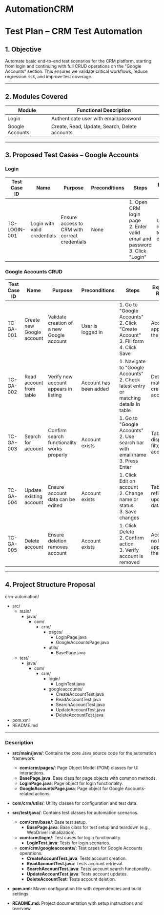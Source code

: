 # AutomationCRM
# Test Plan – CRM Test Automation 

## 1. Objective

Automate basic end-to-end test scenarios for the CRM platform, starting from login and continuing with full CRUD operations on the "Google Accounts" section. This ensures we validate critical workflows, reduce regression risk, and improve test coverage.

---

## 2. Modules Covered

| Module          | Functional Description                        |
|-----------------|-----------------------------------------------|
| Login           | Authenticate user with email/password         |
| Google Accounts | Create, Read, Update, Search, Delete accounts |

---

## 3. Proposed Test Cases – Google Accounts

### Login

| Test Case ID | Name                         | Purpose                                       | Preconditions | Steps                                                                           | Expected Result                     |
|--------------|------------------------------|-----------------------------------------------|---------------|---------------------------------------------------------------------------------|-------------------------------------|
| TC-LOGIN-001 | Login with valid credentials | Ensure access to CRM with correct credentials | None          | 1. Open CRM login page<br>2. Enter valid email and password<br>3. Click "Login" | User is redirected to the dashboard |

### Google Accounts CRUD

| Test Case ID | Name                      | Purpose                                     | Preconditions          | Steps                                                                                    | Expected Result                        |
|--------------|---------------------------|---------------------------------------------|------------------------|------------------------------------------------------------------------------------------|----------------------------------------|
| TC-GA-001    | Create new Google account | Validate creation of a new Google account   | User is logged in      | 1. Go to "Google Accounts"<br>2. Click "Create Account"<br>3. Fill form<br>4. Click Save | Account appears in the table           |
| TC-GA-002    | Read account from table   | Verify new account appears in listing       | Account has been added | 1. Navigate to "Google Accounts"<br>2. Check latest entry or matching details in table   | Details match the created account      |
| TC-GA-003    | Search for account        | Confirm search functionality works properly | Account exists         | 1. Go to "Google Accounts"<br>2. Use search bar with email/name<br>3. Press Enter        | Table displays filtered account(s)     |
| TC-GA-004    | Update existing account   | Ensure account data can be edited           | Account exists         | 1. Click Edit on account<br>2. Change name or status<br>3. Save changes                  | Table reflects updated data            |
| TC-GA-005    | Delete account            | Ensure deletion removes account             | Account exists         | 1. Click Delete<br>2. Confirm action<br>3. Verify account is removed                     | Account no longer appears in the table |

---

## 4. Project Structure Proposal

crm-automation/
- src/
    - main/
        - java/
            - com/
                - crm/
                    - pages/
                        - LoginPage.java
                        - GoogleAccountsPage.java
                    - utils/
                        - BasePage.java
    - test/
        - java/
            - com/
                - crm/
                    - login/
                        - LoginTest.java
                    - googleaccounts/
                        - CreateAccountTest.java
                        - ReadAccountTest.java
                        - SearchAccountTest.java
                        - UpdateAccountTest.java
                        - DeleteAccountTest.java
- pom.xml
- README.md

--- 

### Description

* **src/main/java/**: Contains the core Java source code for the automation framework.
  * **com/crm/pages/**: Page Object Model (POM) classes for UI interactions.
  * **BasePage.java**: Base class for page objects with common methods.
  * **LoginPage.java**: Page object for login functionality. 
  * **GoogleAccountsPage.java**: Page object for Google Accounts-related actions.

* **com/crm/utils/**: Utility classes for configuration and test data.
* **src/test/java/**: Contains test classes for automation scenarios.
  * **com/crm/base/**: Base test setup.
    * **BasePage.java**: Base class for test setup and teardown (e.g., WebDriver initialization).
  * **com/crm/login/**: Test cases for login functionality.
    * **LoginTest.java**: Tests for login scenarios.
  * **com/crm/googleaccounts/**: Test cases for Google Accounts operations.
    * **CreateAccountTest.java**: Tests account creation.
    * **ReadAccountTest.java**: Tests account retrieval.
    * **SearchAccountTest.java**: Tests account search functionality.
    * **UpdateAccountTest.java**: Tests account updates.
    * **DeleteAccountTest**: Tests account deletion.
* **pom.xml:** Maven configuration file with dependencies and build settings.
* **README.md:** Project documentation with setup instructions and overview.
  